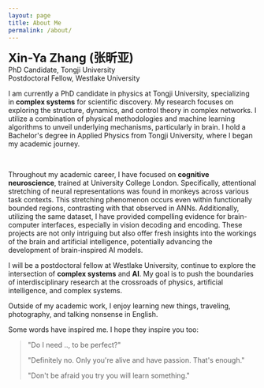 ```yaml
---
layout: page
title: About Me
permalink: /about/
---
```

<font size="+2"><strong>Xin-Ya Zhang (张昕亚)</strong></font><br>
PhD Candidate, Tongji University<br>
Postdoctoral Fellow, Westlake University

<p>I am currently a PhD candidate in physics at Tongji University, specializing in <strong>complex systems</strong> for scientific discovery. My research focuses on exploring the structure, dynamics, and control theory in complex networks. I utilize a combination of physical methodologies and machine learning algorithms to unveil underlying mechanisms, particularly in brain. I hold a Bachelor's degree in Applied Physics from Tongji University, where I began my academic journey.</p>
<br>

<p>Throughout my academic career, I have focused on <strong>cognitive neuroscience</strong>, trained at University College London. Specifically, attentional stretching of neural representations was found in monkeys across various task contexts. This stretching phenomenon occurs even within functionally bounded regions, contrasting with that observed in ANNs. Additionally, utilizing the same dataset, I have provided compelling evidence for brain-computer interfaces, especially in vision decoding and encoding. These projects are not only intriguing but also offer fresh insights into the workings of the brain and artificial intelligence, potentially advancing the development of brain-inspired AI models.</p>

<p>I will be a postdoctoral fellow at Westlake University, continue to explore the intersection of <strong>complex systems</strong> and <strong>AI</strong>. My goal is to push the boundaries of interdisciplinary research at the crossroads of physics, artificial intelligence, and complex systems.</p>

<p>Outside of my academic work, I enjoy learning new things, traveling, photography, and talking nonsense in English.</p>

<p>Some words have inspired me. I hope they inspire you too:</p>

<blockquote>
<p>"Do I need .., to be perfect?"</p>

<p>"Definitely no. Only you're alive and have passion. That's enough."</p>

<p>"Don't be afraid you try you will learn something."</p>
</blockquote>
<br>
<br>
